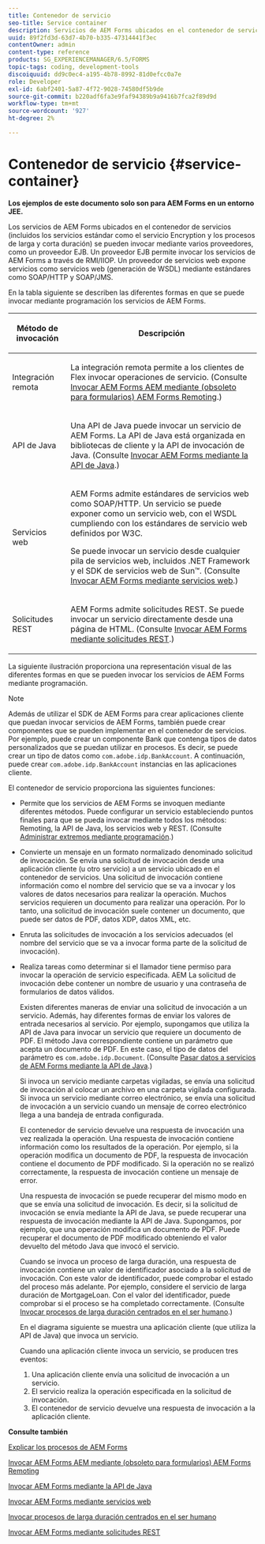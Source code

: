 ```yaml
---
title: Contenedor de servicio
seo-title: Service container
description: Servicios de AEM Forms ubicados en el contenedor de servicios
uuid: 89f2fd3d-63d7-4b70-b335-47314441f3ec
contentOwner: admin
content-type: reference
products: SG_EXPERIENCEMANAGER/6.5/FORMS
topic-tags: coding, development-tools
discoiquuid: dd9c0ec4-a195-4b78-8992-81d0efcc0a7e
role: Developer
exl-id: 6abf2401-5a87-4f72-9028-74580df5b9de
source-git-commit: b220adf6fa3e9faf94389b9a9416b7fca2f89d9d
workflow-type: tm+mt
source-wordcount: '927'
ht-degree: 2%

---
```


# Contenedor de servicio {#service-container}

**Los ejemplos de este documento solo son para AEM Forms en un entorno JEE.**

Los servicios de AEM Forms ubicados en el contenedor de servicios (incluidos los servicios estándar como el servicio Encryption y los procesos de larga y corta duración) se pueden invocar mediante varios proveedores, como un proveedor EJB. Un proveedor EJB permite invocar los servicios de AEM Forms a través de RMI/IIOP. Un proveedor de servicios web expone servicios como servicios web (generación de WSDL) mediante estándares como SOAP/HTTP y SOAP/JMS.

En la tabla siguiente se describen las diferentes formas en que se puede invocar mediante programación los servicios de AEM Forms.

<table>
 <thead>
  <tr>
   <th><p>Método de invocación</p></th>
   <th><p>Descripción</p></th>
  </tr>
 </thead>
 <tbody>
  <tr>
   <td><p>Integración remota</p></td>
   <td><p>La integración remota permite a los clientes de Flex invocar operaciones de servicio. (Consulte <a href="/help/forms/developing/invoking-aem-forms-using-remoting.md#invoking-aem-forms-using-remoting">Invocar AEM Forms AEM mediante (obsoleto para formularios) AEM Forms Remoting</a>.)</p></td>
  </tr>
  <tr>
   <td><p>API de Java</p></td>
   <td><p>Una API de Java puede invocar un servicio de AEM Forms. La API de Java está organizada en bibliotecas de cliente y la API de invocación de Java. (Consulte <a href="/help/forms/developing/invoking-aem-forms-using-java.md#invoking-aem-forms-using-the-java-api">Invocar AEM Forms mediante la API de Java</a>.)</p></td>
  </tr>
  <tr>
   <td><p>Servicios web</p></td>
   <td><p>AEM Forms admite estándares de servicios web como SOAP/HTTP. Un servicio se puede exponer como un servicio web, con el WSDL cumpliendo con los estándares de servicio web definidos por W3C.</p><p>Se puede invocar un servicio desde cualquier pila de servicios web, incluidos .NET Framework y el SDK de servicios web de Sun™. (Consulte <a href="/help/forms/developing/invoking-aem-forms-using-web.md#invoking-aem-forms-using-web-services">Invocar AEM Forms mediante servicios web</a>.)</p></td>
  </tr>
  <tr>
   <td><p>Solicitudes REST</p></td>
   <td><p>AEM Forms admite solicitudes REST. Se puede invocar un servicio directamente desde una página de HTML. (Consulte <a href="/help/forms/developing/invoking-aem-forms-using-rest.md#invoking-aem-forms-using-rest-requests">Invocar AEM Forms mediante solicitudes REST</a>.)</p></td>
  </tr>
 </tbody>
</table>

La siguiente ilustración proporciona una representación visual de las diferentes formas en que se pueden invocar los servicios de AEM Forms mediante programación.

>[!NOTE]
>
>Además de utilizar el SDK de AEM Forms para crear aplicaciones cliente que puedan invocar servicios de AEM Forms, también puede crear componentes que se pueden implementar en el contenedor de servicios. Por ejemplo, puede crear un componente Bank que contenga tipos de datos personalizados que se puedan utilizar en procesos. Es decir, se puede crear un tipo de datos como `com.adobe.idp.BankAccount`. A continuación, puede crear `com.adobe.idp.BankAccount` instancias en las aplicaciones cliente.

El contenedor de servicio proporciona las siguientes funciones:

* Permite que los servicios de AEM Forms se invoquen mediante diferentes métodos. Puede configurar un servicio estableciendo puntos finales para que se pueda invocar mediante todos los métodos: Remoting, la API de Java, los servicios web y REST. (Consulte [Administrar extremos mediante programación](/help/forms/developing/programmatically-endpoints.md#programmatically-managing-endpoints).)
* Convierte un mensaje en un formato normalizado denominado solicitud de invocación. Se envía una solicitud de invocación desde una aplicación cliente (u otro servicio) a un servicio ubicado en el contenedor de servicios. Una solicitud de invocación contiene información como el nombre del servicio que se va a invocar y los valores de datos necesarios para realizar la operación. Muchos servicios requieren un documento para realizar una operación. Por lo tanto, una solicitud de invocación suele contener un documento, que puede ser datos de PDF, datos XDP, datos XML, etc.
* Enruta las solicitudes de invocación a los servicios adecuados (el nombre del servicio que se va a invocar forma parte de la solicitud de invocación).
* Realiza tareas como determinar si el llamador tiene permiso para invocar la operación de servicio especificada. AEM La solicitud de invocación debe contener un nombre de usuario y una contraseña de formularios de datos válidos.

   Existen diferentes maneras de enviar una solicitud de invocación a un servicio. Además, hay diferentes formas de enviar los valores de entrada necesarios al servicio. Por ejemplo, supongamos que utiliza la API de Java para invocar un servicio que requiere un documento de PDF. El método Java correspondiente contiene un parámetro que acepta un documento de PDF. En este caso, el tipo de datos del parámetro es `com.adobe.idp.Document`. (Consulte [Pasar datos a servicios de AEM Forms mediante la API de Java](/help/forms/developing/invoking-aem-forms-using-java.md#passing-data-to-aem-forms-services-using-the-java-api).)

   Si invoca un servicio mediante carpetas vigiladas, se envía una solicitud de invocación al colocar un archivo en una carpeta vigilada configurada. Si invoca un servicio mediante correo electrónico, se envía una solicitud de invocación a un servicio cuando un mensaje de correo electrónico llega a una bandeja de entrada configurada.

   El contenedor de servicio devuelve una respuesta de invocación una vez realizada la operación. Una respuesta de invocación contiene información como los resultados de la operación. Por ejemplo, si la operación modifica un documento de PDF, la respuesta de invocación contiene el documento de PDF modificado. Si la operación no se realizó correctamente, la respuesta de invocación contiene un mensaje de error.

   Una respuesta de invocación se puede recuperar del mismo modo en que se envía una solicitud de invocación. Es decir, si la solicitud de invocación se envía mediante la API de Java, se puede recuperar una respuesta de invocación mediante la API de Java. Supongamos, por ejemplo, que una operación modifica un documento de PDF. Puede recuperar el documento de PDF modificado obteniendo el valor devuelto del método Java que invocó el servicio.

   Cuando se invoca un proceso de larga duración, una respuesta de invocación contiene un valor de identificador asociado a la solicitud de invocación. Con este valor de identificador, puede comprobar el estado del proceso más adelante. Por ejemplo, considere el servicio de larga duración de MortgageLoan. Con el valor del identificador, puede comprobar si el proceso se ha completado correctamente. (Consulte [Invocar procesos de larga duración centrados en el ser humano](/help/forms/developing/invoking-human-centric-long-lived.md#invoking-human-centric-long-lived-processes).)

   En el diagrama siguiente se muestra una aplicación cliente (que utiliza la API de Java) que invoca un servicio.

   Cuando una aplicación cliente invoca un servicio, se producen tres eventos:

   1. Una aplicación cliente envía una solicitud de invocación a un servicio.
   1. El servicio realiza la operación especificada en la solicitud de invocación.
   1. El contenedor de servicio devuelve una respuesta de invocación a la aplicación cliente.

**Consulte también**

[Explicar los procesos de AEM Forms](/help/forms/developing/aem-forms-processes.md#understanding-aem-forms-processes)

[Invocar AEM Forms AEM mediante (obsoleto para formularios) AEM Forms Remoting](/help/forms/developing/invoking-aem-forms-using-remoting.md#invoking-aem-forms-using-remoting)

[Invocar AEM Forms mediante la API de Java](/help/forms/developing/invoking-aem-forms-using-java.md#invoking-aem-forms-using-the-java-api)

[Invocar AEM Forms mediante servicios web](/help/forms/developing/invoking-aem-forms-using-web.md#invoking-aem-forms-using-web-services)

[Invocar procesos de larga duración centrados en el ser humano](/help/forms/developing/invoking-human-centric-long-lived.md#invoking-human-centric-long-lived-processes)

[Invocar AEM Forms mediante solicitudes REST](/help/forms/developing/invoking-aem-forms-using-rest.md#invoking-aem-forms-using-rest-requests)

